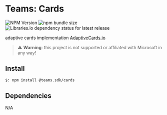 # Teams: Cards

![NPM Version](https://img.shields.io/npm/v/%40teams.sdk%2Fcards)
![npm bundle size](https://img.shields.io/bundlephobia/min/%40teams.sdk%2Fcards)
![Libraries.io dependency status for latest release](https://img.shields.io/librariesio/release/npm/%40teams.sdk%2Fcards)

adaptive cards implementation [AdaptiveCards.io](https://adaptivecards.io/)

> ⚠️ **Warning**: this project is not supported or affiliated with Microsoft in any way!

## Install

```bash
$: npm install @teams.sdk/cards
```

## Dependencies

N/A
